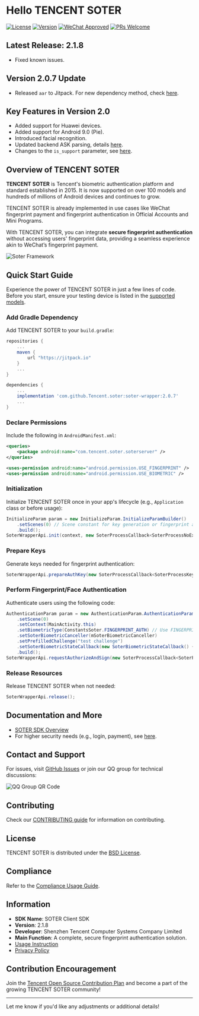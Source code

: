 
# Hello TENCENT SOTER

[![License](http://img.shields.io/badge/license-BSD3-brightgreen.svg?style=flat)](https://github.com/Tencent/soter/blob/master/LICENSE)
[![Version](https://jitpack.io/v/Tencent/soter.svg)](https://jitpack.io/#Tencent/soter)
[![WeChat Approved](https://img.shields.io/badge/WeChat_Approved-2.0.0-red.svg)](https://github.com/Tencent/soter/wiki)
[![PRs Welcome](https://img.shields.io/badge/PRs-welcome-brightgreen.svg)](https://github.com/Tencent/soter/pulls)

## Latest Release: 2.1.8
- Fixed known issues.

## Version 2.0.7 Update
- Released `aar` to Jitpack. For new dependency method, check [here](https://github.com/Tencent/soter#%E6%B7%BB%E5%8A%A0gradle%E4%BE%9D%E8%B5%96).

## Key Features in Version 2.0
- Added support for Huawei devices.
- Added support for Android 9.0 (Pie).
- Introduced facial recognition.
- Updated backend ASK parsing, details [here](https://github.com/Tencent/soter/wiki/%E5%AE%89%E5%85%A8%E6%8E%A5%E5%85%A5%E2%80%94%E2%80%94%E5%90%8E%E5%8F%B0).
- Changes to the `is_support` parameter, see [here](https://github.com/Tencent/soter/wiki/%E5%90%8E%E5%8F%B0%E6%8E%A5%E5%8F%A3%E6%96%87%E6%A1%A3).

## Overview of TENCENT SOTER

**TENCENT SOTER** is Tencent's biometric authentication platform and standard established in 2015. It is now supported on over 100 models and hundreds of millions of Android devices and continues to grow.

TENCENT SOTER is already implemented in use cases like WeChat fingerprint payment and fingerprint authentication in Official Accounts and Mini Programs.

With TENCENT SOTER, you can integrate **secure fingerprint authentication** without accessing users' fingerprint data, providing a seamless experience akin to WeChat’s fingerprint payment.

![Soter Framework](https://github.com/WeMobileDev/article/blob/master/assets/soter/SoterFramework.png)

## Quick Start Guide

Experience the power of TENCENT SOTER in just a few lines of code. Before you start, ensure your testing device is listed in the [supported models](http://mp.weixin.qq.com/s/IRI-RCGsVB2WiPwUCGcytA).

### Add Gradle Dependency

Add TENCENT SOTER to your `build.gradle`:

```groovy
repositories {
    ...
    maven {
        url "https://jitpack.io"
    }
    ...
}

dependencies {
    ...
    implementation 'com.github.Tencent.soter:soter-wrapper:2.0.7'
    ...
}
```

### Declare Permissions

Include the following in `AndroidManifest.xml`:

```xml
<queries>
    <package android:name="com.tencent.soter.soterserver" />
</queries>

<uses-permission android:name="android.permission.USE_FINGERPRINT" />
<uses-permission android:name="android.permission.USE_BIOMETRIC" />
```

### Initialization

Initialize TENCENT SOTER once in your app's lifecycle (e.g., `Application` class or before usage):

```java
InitializeParam param = new InitializeParam.InitializeParamBuilder()
    .setScenes(0) // Scene constant for key generation or fingerprint authentication
    .build();
SoterWrapperApi.init(context, new SoterProcessCallback<SoterProcessNoExtResult>() { ... }, param);
```

### Prepare Keys

Generate keys needed for fingerprint authentication:

```java
SoterWrapperApi.prepareAuthKey(new SoterProcessCallback<SoterProcessKeyPreparationResult>() { ... }, false, true, 0, null, null);
```

### Perform Fingerprint/Face Authentication

Authenticate users using the following code:

```java
AuthenticationParam param = new AuthenticationParam.AuthenticationParamBuilder()
    .setScene(0)
    .setContext(MainActivity.this)
    .setBiometricType(ConstantsSoter.FINGERPRINT_AUTH) // Use FINGERPRINT or FACEID
    .setSoterBiometricCanceller(mSoterBiometricCanceller)
    .setPrefilledChallenge("test challenge")
    .setSoterBiometricStateCallback(new SoterBiometricStateCallback() { ... })
    .build();
SoterWrapperApi.requestAuthorizeAndSign(new SoterProcessCallback<SoterProcessAuthenticationResult>() { ... }, param);
```

### Release Resources

Release TENCENT SOTER when not needed:

```java
SoterWrapperApi.release();
```

## Documentation and More

- [SOTER SDK Overview](https://github.com/Tencent/soter/wiki)
- For higher security needs (e.g., login, payment), see [here](https://github.com/Tencent/soter/wiki).

## Contact and Support

For issues, visit [GitHub Issues](https://github.com/Tencent/soter/issues) or join our QQ group for technical discussions:

![QQ Group QR Code](https://github.com/WeMobileDev/article/blob/master/assets/soter/SOTER%E4%BA%A4%E6%B5%81%E7%BE%A4%E7%BE%A4%E4%BA%8C%E7%BB%B4%E7%A0%81.png)

## Contributing

Check our [CONTRIBUTING guide](./CONTRIBUTING.md) for information on contributing.

## License

TENCENT SOTER is distributed under the [BSD License](./LICENSE).

## Compliance

Refer to the [Compliance Usage Guide](https://github.com/Tencent/soter/wiki/SOTER-Client-SDK%E5%90%88%E8%A7%84%E4%BD%BF%E7%94%A8%E6%8C%87%E5%8D%97).

## Information

- **SDK Name**: SOTER Client SDK
- **Version**: 2.1.8
- **Developer**: Shenzhen Tencent Computer Systems Company Limited
- **Main Function**: A complete, secure fingerprint authentication solution.
- [Usage Instruction](https://github.com/Tencent/soter/wiki)
- [Privacy Policy](https://github.com/Tencent/soter/wiki/SOTER-Client-SDK%E4%B8%AA%E4%BA%BA%E4%BF%A1%E6%81%AF%E4%BF%9D%E6%8A%A4%E8%A7%84%E5%88%99?from_wecom=1)

## Contribution Encouragement

Join the [Tencent Open Source Contribution Plan](https://opensource.tencent.com/contribution) and become a part of the growing TENCENT SOTER community!

---

Let me know if you'd like any adjustments or additional details!
